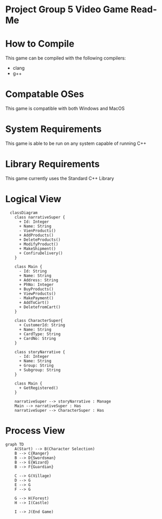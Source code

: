 # Project Group 5 Video Game Read-Me

# How to Compile
This game can be compiled with the following compilers:
* clang
* g++

# Compatable OSes
This game is compatible with both Windows and MacOS

# System Requirements
This game is able to be run on any system capable of running C++

# Library Requirements
This game currently uses the Standard C++ Library

# Logical View

```mermaid
  classDiagram
    class narrativeSuper {
      + Id: Integer
      + Name: String
      - VienProducti()
      + AddProducts()
      + DeleteProducts()
      + ModifyProduct()
      + MakeShipment()
      + ConfiruDelivery()
    }

    class Main {
      - Id: String
      + Name: String
      + Address: String
      + PhNo: Integer
      + BuyProducts()
      + ViewProducts()
      - MakePayment()
      + AddToCart()
      + DeletefromCart()
    }

    class CharacterSuper{
      + CustomerId: String
      + Name: String
      + CardType: String
      + CardNo: String
    }

    class storyNarrative {
      - Id: Integer
      + Name: String
      + Group: String
      + Subgroup: String
    }

    class Main {
      + GetRegistered()
    }

    narrativeSuper --> storyNarrative : Manage
    Main --> narrativeSuper : Has
    narrativeSuper --> CharacterSuper : Has
```

# Process View

```mermaid
graph TD
    A(Start) --> B(Character Selection)
    B --> C{Ranger}
    B --> D{Swordsman}
    B --> E{Wizard}
    B --> F{Guardian}
    
    C --> G(Village)
    D --> G
    E --> G
    F --> G
    
    G --> H(Forest)
    H --> I(Castle)
    
    I --> J(End Game)
```